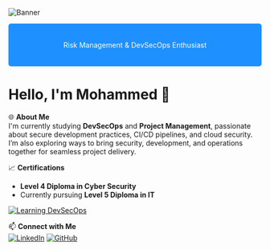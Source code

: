 ![Banner](https://via.placeholder.com/1000x150/1E90FF/FFFFFF?text=Welcome+to+My+GitHub+Profile)

<div style="background-color:#1E90FF; color:white; padding:20px; border-radius:5px;">
    <p align="center">Risk Management & DevSecOps Enthusiast</p>
</div>

# Hello, I'm Mohammed 👋

🌐 **About Me**  
I'm currently studying **DevSecOps** and **Project Management**, passionate about secure development practices, CI/CD pipelines, and cloud security. I’m also exploring ways to bring security, development, and operations together for seamless project delivery.

📈 **Certifications**  
- **Level 4 Diploma in Cyber Security**  
- Currently pursuing **Level 5 Diploma in IT**

[![Learning DevSecOps](https://img.shields.io/badge/Learning-DevSecOps-blue?style=for-the-badge)](https://www.linkedin.com/in/mohammed-ahmed-409bb6117)

📫 **Connect with Me**  
[![LinkedIn](https://img.shields.io/badge/LinkedIn-0077B5?style=for-the-badge&logo=linkedin&logoColor=white)](https://www.linkedin.com/in/mohammed-ahmed-409bb6117)
[![GitHub](https://img.shields.io/badge/GitHub-181717?style=for-the-badge&logo=github&logoColor=white)](https://github.com/Mo7964)
